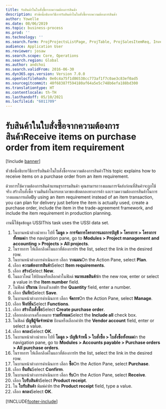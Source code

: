 ```yaml
---
title: รับสินค้าในใบสั่งซื้อจากความต้องการสินค้า
description: หัวข้อนี้อธิบายวิธีการรับสินค้าในใบสั่งซื้อจากความต้องการสินค้า
author: Yowelle
ms.date: 08/06/2019
ms.topic: business-process
ms.prod: ''
ms.technology: ''
ms.search.form: ProjProjectsListPage, ProjTable, ProjSalesItemReq, InventItemIdLookupSimple, PurchCreateFromSalesOrder, VendAccountItemLookup, PurchTable, PurchEditLines
audience: Application User
ms.reviewer: josaw
ms.search.scope: Core, Operations
ms.search.region: Global
ms.author: andchoi
ms.search.validFrom: 2016-06-30
ms.dyn365.ops.version: Version 7.0.0
ms.openlocfilehash: 0e0c4a75f1d86538cc773af1f7c0ae3c83ef0ad5
ms.sourcegitcommit: 40f68387f594180af64a5e5c748b6efa188bd300
ms.translationtype: HT
ms.contentlocale: th-TH
ms.lasthandoff: 05/10/2021
ms.locfileid: "6011709"
---
```

# <a name="receive-items-on-purchase-order-from-item-requirement"></a><span data-ttu-id="92390-103">รับสินค้าในใบสั่งซื้อจากความต้องการสินค้า</span><span class="sxs-lookup"><span data-stu-id="92390-103">Receive items on purchase order from item requirement</span></span>

[!include [banner](../../includes/banner.md)]

<span data-ttu-id="92390-104">หัวข้อนี้อธิบายวิธีการรับสินค้าในใบสั่งซื้อจากความต้องการสินค้า</span><span class="sxs-lookup"><span data-stu-id="92390-104">This topic explains how to receive items on a purchase order from an item requirement.</span></span>

<span data-ttu-id="92390-105">ด้วยการใช้ความต้องการสินค้าแทนธุรกรรมสินค้า คุณสามารถวางแผนการจัดส่งก่อนที่สินค้าจะถูกใช้จริง สร้างใบสั่งซื้อ รวมสินค้าในกรอบเวลาของข้อตกลงทางการค้า และรวมความต้องการสินค้าในการวางแผนการผลิต</span><span class="sxs-lookup"><span data-stu-id="92390-105">By using an item requirement instead of an item transaction, you can plan for delivery just before the item is actually used, create a purchase order, include the item in the trade-agreement framework, and include the item requirement in production planning.</span></span> 

<span data-ttu-id="92390-106">งานนี้ใช้ชุดข้อมูล USSI</span><span class="sxs-lookup"><span data-stu-id="92390-106">This task uses the USSI data set.</span></span>

1. <span data-ttu-id="92390-107">ในบานหน้าต่างนำทาง ไปที่ **โมดูล > การจัดการโครงการและการบัญชี > โครงการ > โครงการทั้งหมด**</span><span class="sxs-lookup"><span data-stu-id="92390-107">In the navigation pane, go to **Modules > Project management and accounting > Projects > All projects**.</span></span>
2. <span data-ttu-id="92390-108">ในรายการ ให้เลือกลิงค์ในแถวที่ต้องการ</span><span class="sxs-lookup"><span data-stu-id="92390-108">In the list, select the link in the desired row.</span></span>
3. <span data-ttu-id="92390-109">ในบานหน้าต่างการดำเนินการ เลือก **วางแผน**</span><span class="sxs-lookup"><span data-stu-id="92390-109">On the Action Pane, select **Plan**.</span></span>
4. <span data-ttu-id="92390-110">เลือก **ความต้องการสินค้า**</span><span class="sxs-lookup"><span data-stu-id="92390-110">Select **Item requirements**.</span></span>
5. <span data-ttu-id="92390-111">เลือก **สร้าง**</span><span class="sxs-lookup"><span data-stu-id="92390-111">Select **New**.</span></span>
6. <span data-ttu-id="92390-112">ในแถวใหม่ ให้ป้อนหรือเลือกค่าในฟิลด์ **หมายเลขสินค้า**</span><span class="sxs-lookup"><span data-stu-id="92390-112">In the new row, enter or select a value in the **Item number** field.</span></span>
7. <span data-ttu-id="92390-113">ในฟิลด์ **ปริมาณ** ป้อนตัวเลข</span><span class="sxs-lookup"><span data-stu-id="92390-113">In the **Quantity** field, enter a number.</span></span>
8. <span data-ttu-id="92390-114">เลือก **บันทึก**</span><span class="sxs-lookup"><span data-stu-id="92390-114">Select **Save**.</span></span>
9. <span data-ttu-id="92390-115">ในบานหน้าต่างการดำเนินการ เลือก **จัดการ**</span><span class="sxs-lookup"><span data-stu-id="92390-115">On the Action Pane, select **Manage**.</span></span>
10. <span data-ttu-id="92390-116">เลือก **ฟังก์ชัน**</span><span class="sxs-lookup"><span data-stu-id="92390-116">Select **Functions**.</span></span>
11. <span data-ttu-id="92390-117">เลือก **สร้างใบสั่งซื้อ**</span><span class="sxs-lookup"><span data-stu-id="92390-117">Select **Create purchase order**.</span></span>
12. <span data-ttu-id="92390-118">เลือกกล่องกาเครื่องหมาย **รวมทั้งหมด**</span><span class="sxs-lookup"><span data-stu-id="92390-118">Select the **Include all** check box.</span></span>
13. <span data-ttu-id="92390-119">ในฟิลด์ **บัญชีผู้จัดจำหน่าย** ป้อนหรือเลือกค่า</span><span class="sxs-lookup"><span data-stu-id="92390-119">In the **Vendor account** field, enter or select a value.</span></span>
14. <span data-ttu-id="92390-120">เลือก **ตกลง**</span><span class="sxs-lookup"><span data-stu-id="92390-120">Select **OK**.</span></span>
15. <span data-ttu-id="92390-121">ในบานหน้าต่างนำทาง ไปที่ **โมดูล > บัญชีเจ้าหนี้ > ใบสั่งซื้อ > ใบสั่งซื้อทั้งหมด**</span><span class="sxs-lookup"><span data-stu-id="92390-121">In the navigation pane, go to **Modules > Accounts payable > Purchase orders > All purchase orders**.</span></span>
16. <span data-ttu-id="92390-122">ในรายการ ให้เลือกลิงค์ในแถวที่ต้องการ</span><span class="sxs-lookup"><span data-stu-id="92390-122">In the list, select the link in the desired row.</span></span>
17. <span data-ttu-id="92390-123">ในบานหน้าต่างการดำเนินการ เลือก **ซื้อ**</span><span class="sxs-lookup"><span data-stu-id="92390-123">On the Action Pane, select **Purchase**.</span></span>
18. <span data-ttu-id="92390-124">เลือก **ยืนยัน**</span><span class="sxs-lookup"><span data-stu-id="92390-124">Select **Confirm**.</span></span>
19. <span data-ttu-id="92390-125">ในบานหน้าต่างการดำเนินการ เลือก **รับ**</span><span class="sxs-lookup"><span data-stu-id="92390-125">On the Action Pane, select **Receive**.</span></span>
20. <span data-ttu-id="92390-126">เลือก **ใบรับสินค้า**</span><span class="sxs-lookup"><span data-stu-id="92390-126">Select **Product receipt**.</span></span>
21. <span data-ttu-id="92390-127">ใน **ใบรับสินค้า** พิมพ์ค่า</span><span class="sxs-lookup"><span data-stu-id="92390-127">In the **Product receipt** field, type a value.</span></span>
22. <span data-ttu-id="92390-128">เลือก **ตกลง**</span><span class="sxs-lookup"><span data-stu-id="92390-128">Select **OK**.</span></span>



[!INCLUDE[footer-include](../../includes/footer-banner.md)]